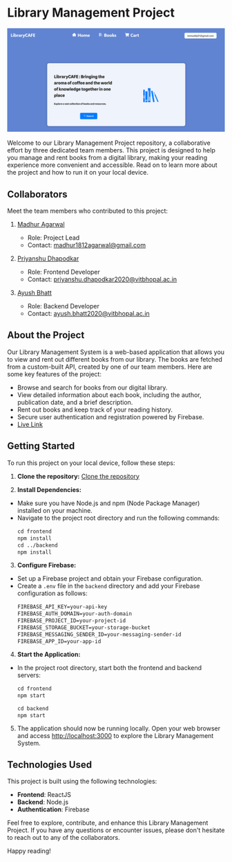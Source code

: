 # Library Management Project

![Library Management](Thumbnail.png)

Welcome to our Library Management Project repository, a collaborative effort by three dedicated team members. This project is designed to help you manage and rent books from a digital library, making your reading experience more convenient and accessible. Read on to learn more about the project and how to run it on your local device.

## Collaborators

Meet the team members who contributed to this project:

1. [Madhur Agarwal](https://github.com/AgarwalMaddy)
   - Role: Project Lead
   - Contact: madhur1812agarwal@gmail.com

2. [Priyanshu Dhapodkar](https://github.com/priyanshu070702)
   - Role: Frontend Developer
   - Contact: priyanshu.dhapodkar2020@vitbhopal.ac.in

3. [Ayush Bhatt](https://github.com/alternateAyush)
   - Role: Backend Developer
   - Contact: ayush.bhatt2020@vitbhopal.ac.in

## About the Project

Our Library Management System is a web-based application that allows you to view and rent out different books from our library. The books are fetched from a custom-built API, created by one of our team members. Here are some key features of the project:

- Browse and search for books from our digital library.
- View detailed information about each book, including the author, publication date, and a brief description.
- Rent out books and keep track of your reading history.
- Secure user authentication and registration powered by Firebase.
- [Live Link](https://dev-rev-task-lilac.vercel.app/)

## Getting Started

To run this project on your local device, follow these steps:

1. **Clone the repository:**
[Clone the repository](https://github.com/AgarwalMaddy/Dev-Rev-Task.git)


2. **Install Dependencies:**
- Make sure you have Node.js and npm (Node Package Manager) installed on your machine.
- Navigate to the project root directory and run the following commands:
  ```
  cd frontend
  npm install
  cd ../backend
  npm install
  ```

3. **Configure Firebase:**
- Set up a Firebase project and obtain your Firebase configuration.
- Create a `.env` file in the `backend` directory and add your Firebase configuration as follows:
  ```env
  FIREBASE_API_KEY=your-api-key
  FIREBASE_AUTH_DOMAIN=your-auth-domain
  FIREBASE_PROJECT_ID=your-project-id
  FIREBASE_STORAGE_BUCKET=your-storage-bucket
  FIREBASE_MESSAGING_SENDER_ID=your-messaging-sender-id
  FIREBASE_APP_ID=your-app-id
  ```

4. **Start the Application:**
- In the project root directory, start both the frontend and backend servers:
  ```
  cd frontend
  npm start
  ```
  ```
  cd backend
  npm start
  ```

5. The application should now be running locally. Open your web browser and access [http://localhost:3000](http://localhost:3000) to explore the Library Management System.

## Technologies Used

This project is built using the following technologies:

- **Frontend**: ReactJS
- **Backend**: Node.js
- **Authentication**: Firebase

Feel free to explore, contribute, and enhance this Library Management Project. If you have any questions or encounter issues, please don't hesitate to reach out to any of the collaborators.

Happy reading!
